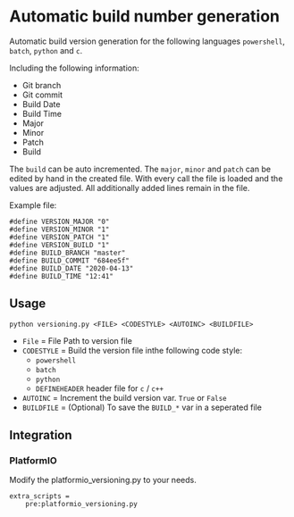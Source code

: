 # Automatic build number generation
Automatic build version generation for the following languages `powershell`, `batch`, `python` and `c`.


Including the following information: 

* Git branch
* Git commit
* Build Date
* Build Time
* Major
* Minor
* Patch
* Build

The `build` can be auto incremented. The `major`, `minor` and `patch` can be edited by hand in the created file. 
With every call the file is loaded and the values are adjusted. All additionally added lines remain in the file.

Example file:

```
#define VERSION_MAJOR "0"
#define VERSION_MINOR "1"
#define VERSION_PATCH "1"
#define VERSION_BUILD "1"
#define BUILD_BRANCH "master"
#define BUILD_COMMIT "684ee5f"
#define BUILD_DATE "2020-04-13"
#define BUILD_TIME "12:41"
```

## Usage
```
python versioning.py <FILE> <CODESTYLE> <AUTOINC> <BUILDFILE>
```

* `File` = File Path to version file
* `CODESTYLE` = Build the version file inthe following code style:
  * `powershell`
  * `batch`
  * `python`
  * `DEFINEHEADER` header file for `c` / `c++`  
* `AUTOINC` = Increment the build version var. `True` or `False`
* `BUILDFILE` = (Optional) To save the `BUILD_*` var in a seperated file

## Integration

### PlatformIO

Modify the platformio_versioning.py to your needs. 

```
extra_scripts = 
    pre:platformio_versioning.py
```
